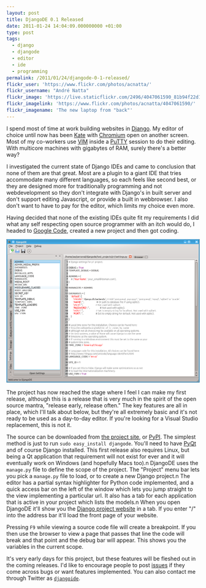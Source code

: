 ```yaml
---
layout: post
title: DjangoDE 0.1 Released
date: 2011-01-24 14:04:09.000000000 +01:00
type: post
tags:
  - django
  - djangode
  - editor
  - ide
  - programming
permalink: /2011/01/24/djangode-0-1-released/
flickr_user: 'https://www.flickr.com/photos/acnatta/'
flickr_username: "André Natta"
flickr_image: 'https://live.staticflickr.com/2496/4047061590_81b94f22d1_w.jpg'
flickr_imagelink: 'https://www.flickr.com/photos/acnatta/4047061590/'
flickr_imagename: 'The new laptop from "back"'
---
```

I spend most of time at work building websites in [Django](http://www.djangoproject.com). My editor of choice until now has been [Kate](http://kate-editor.org/) with [Chromium](http://www.chromium.org/Home) open on another screen. Most of my co-workers use [VIM](http://www.vim.org/) inside a [PuTTY](http://www.chiark.greenend.org.uk/~sgtatham/putty/) session to do their editing. With multicore machines with gigabytes of RAM, surely there's a better way?

I investigated the current state of Django IDEs and came to conclusion that none of them are that great. Most are a plugin to a giant IDE that tries accommodate many different languages, so each feels like second best, or they are designed more for traditionally programming and not webdevelopment so they don't integrate with Django's in built server and don't support editing Javascript, or provide a built in webbrowser. I also don't want to have to pay for the editor, which limits my choice even more.

Having decided that none of the existing IDEs quite fit my requirements I did what any self respecting open source programmer with an itch would do, I headed to [Google Code](http://code.google.com/p), created a new project and then got coding.

![DjangoDE Main Editor Window](/assets/djangode_main_window.png)

The project has now reached the stage where I feel I can make my first release, although this is a release that is very much in the spirit of the open source mantra, "release early, release often." The key features are all in place, which I'll talk about below, but they're all extremely basic and it's not ready to be used as a day-to-day editor. If you're looking for a Visual Studio replacement, this is not it.

The source can be downloaded from [the project site](http://code.google.com/p/djangode/downloads/list), or [PyPI](http://pypi.python.org/pypi/DjangoDE/0.1). The simplest method is just to run `sudo easy_install djangode`. You'll need to have [PyQt](http://www.riverbankcomputing.co.uk/software/pyqt/intro) and of course Django installed. This first release also requires Linux, but being a Qt application that requirement will not exist for ever and it will eventually work on Windows (and hopefully Macs too).n
DjangoDE uses the `manage.py` file to define the scope of the project. The "Project" menu bar lets you pick a `manage.py` file to load, or to create a new Django project.n
The editor has a partial syntax highlighter for Python code implemented, and a quick access bar on the left of the window which lets you jump straight to the view implementing a particular url. It also has a tab for each application that is active in your project which lists the models.n
When you open DjangoDE it'll show you the [Django project website](http://www.djangoproject.com) in a tab. If you  enter "/" into the address bar it'll load the front page of your website.

Pressing `F9` while viewing a source code file will create a breakpoint. If you then use the browser to view a page that passes that line the code will break and that point and the debug bar will appear. This shows you the variables in the current scope.

It's very early days for this project, but these features will be fleshed out in the coming releases. I'd like to encourage people to post [issues](http://code.google.com/p/djangode/issues/list) if they come across bugs or want features implemented. You can also contact me through Twitter as [`djangoide`](http://www.twitter.com/djangoide).
